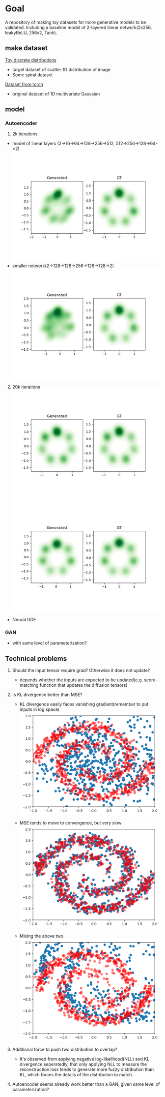 # Goal
A repository of making toy datasets for more generative models to be validated. Including a baseline model of 2-layered linear network(2x256, leakyReLU, 256x2, Tanh).

## make dataset
[Toy discrete distributions](./_create_dataset/img2dist.py)
* target dataset of scatter 1D distribution of image    
* Some spiral dataset  

[Dataset from torch](https://pytorch.org/docs/stable/distributions.html)
* original dataset of 1D multivariate Gaussian  
  
    
## model
### Autoencoder
1. 2k iterations
 - model of linear layers (2->16->64->128->256->512, 512->256->128->64->2)  
![result Large model](figs/results_LargeNet_2000.png)
 - smaller network(2->128->128->256->128->128->2)  
![result Small model](figs/results_SmallNet_2000.png)
2. 20k iterations
![result large model 20k](figs/results_LargeNet_20000.png)
![result small model 20k](figs/results_SmallNet_20000.png)
 - Neural ODE
### GAN 
 - with same level of parameterization?


## Technical problems
1. Should the input tensor require grad? Otherwise it does not update?
    * depends whether the inputs are expected to be updated(e.g. score-matching function that updates the diffusion tensors)
2. Is KL divergence better than MSE?
    * KL divergence easily faces vanishing gradient(remember to put inputs in log space)  
    ![KL result, loss=-0.879](KL.png)

    * MSE tends to move to convergence, but very slow  
    ![MSE result, loss=0.007](MSE.png)

    * Mixing the above two  
    ![MIX result, loss=0.067](mix.png)
3. Additional force to push two distribution to overlap?
    * It's observed from applying negative log-likelihood(NLL) and KL divergence seperatedly, that only applying NLL to measure the reconstruction loss tends to generate more fuzzy distribution than KL, which forces the details of the distribution to match.

4. Autoencoder seems already work better than a GAN, given same level of parameterization?

